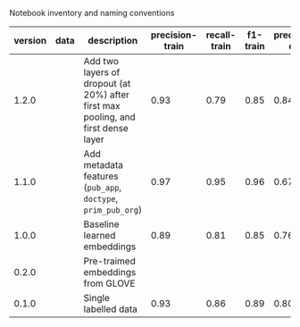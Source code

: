 Notebook inventory and naming conventions

|version|data|description|precision-train|recall-train|f1-train|precision-dev|recall-dev|f1-dev|
|---|---|---|---|---|---|---|---|---|
|1.2.0||Add two layers of dropout (at 20%) after first max pooling, and first dense layer|0.93|0.79|0.85|0.84|0.70|0.76|
|1.1.0||Add metadata features (`pub_app`, `doctype`, `prim_pub_org`)|0.97|0.95|0.96|0.67|0.63|0.64|
|1.0.0||Baseline learned embeddings|0.89|0.81|0.85|0.76|0.67|0.71|
|0.2.0||Pre-traimed embeddings from GLOVE|||||||
|0.1.0||Single labelled data|0.93|0.86|0.89|0.80|0.71|0.74|
